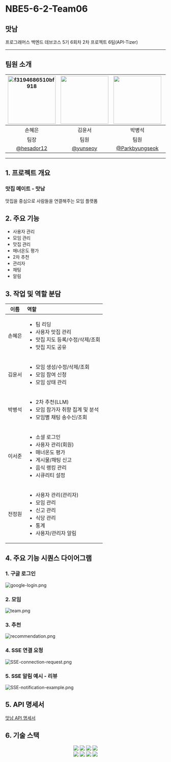 # NBE5-6-2-Team06
## 맛남
프로그래머스 백엔드 데브코스 5기 6회차 2차 프로젝트 6팀(API-Tizer)

---
## 팀원 소개
| <img height="150" style="width: auto;" alt="f3194686510bf918" src="https://avatars.githubusercontent.com/u/97518677?v=4" /> | <img src="https://avatars.githubusercontent.com/u/145417394?v=4" height="150" style="width: auto;"> | <img src="https://avatars.githubusercontent.com/u/147399765?v=4" height="150" style="width: auto;"> | <img alt="f3194686510bf918" src="https://avatars.githubusercontent.com/u/106153233?v=4" height="150" style="width: auto;" /> | <img height="150" style="width: auto;" alt="f3194686510bf918" src="https://avatars.githubusercontent.com/u/120391720?v=4" /> |
|:------------------------------------------------------------------------------------------------------------------------------------------------------:|:-----------------------------------------------------------------------------------------------------------------------------:|:-----------------------------------------------------------------------------------------------------------------------------:|:------------------------------------------------------------------------------------------------------------------------------------------------------:|:----------------------------------------------------------------------------------------------------------------------------:|
|                                                                          손혜은                                                                           |                                                              김윤서                                                              |                                                              박병석                                                              |                                                                          이서준                                                                           |                                                             전정원                                                              |
|                                                                           팀장                                                                           |                                                              팀원                                                               |                                                              팀원                                                               |                                                                           팀원                                                                           |                                                              팀원                                                              |
|                                                         [@hesador12](https://github.com/hesador12)                                                         |                                         [@yunseoy](https://github.com/yunseoy)                                          |                                            [@Parkbyungseok](https://github.com/Parkbyungseok)                                             |                                                     [@leesojun34](https://github.com/leeseojun34)                                                      |                                           [@JeonJW24](https://github.com/JeonJW24)                                           |
---

## 1. 프로젝트 개요
### 맛집 메이트 - 맛남
맛집을 중심으로 사람들을 연결해주는 모임 플랫폼

## 2. 주요 기능
- 사용자 관리
- 모임 관리
- 맛집 관리
- 매너온도 평가
- 2차 추천
- 관리자
- 채팅
- 알림

## 3. 작업 및 역할 분담
| 이름  | 역할                                                                                                             |
|:---:|:---------------------------------------------------------------------------------------------------------------|
| 손혜은 | <ul><li>팀 리딩</li><li>사용자 맛집 관리</li><li>맛집 지도 등록/수정/삭제/조회</li><li>맛집 지도 공유</li></ul>                            |
| 김윤서 | <ul><li>모임 생성/수정/삭제/조회</li><li>모임 참여 신청</li><li>모임 상태 관리</li></ul>                                             |
| 박병석 | <ul><li>2차 추천(LLM)</li><li>모임 참가자 취향 집계 및 분석</li><li>모임별 채팅 송수신/조회</li></ul>                                   |
| 이서준 | <ul><li>소셜 로그인</li><li>사용자 관리(회원)</li><li>매너온도 평가</li><li>게시물/채팅 신고</li><li>음식 랭킹 관리</li><li>시큐리티 설정</li></ul> |
| 전정원 | <ul><li>사용자 관리(관리자)</li><li>모임 관리</li><li>신고 관리</li><li>식당 관리</li><li>통계</li><li>사용자/관리자 알림</li></ul>          |

## 4. 주요 기능 시퀀스 다이어그램
### 1. 구글 로그인
![google-login.png](docs/sequence-diagram/google-login.png)
### 2. 모임
![team.png](docs/sequence-diagram/team.png)
### 3. 추천
![recommendation.png](docs/sequence-diagram/recommendation.png)
### 4. SSE 연결 요청
![SSE-connection-request.png](docs/sequence-diagram/SSE-connection-request.png)
### 5. SSE 알림 예시 - 리뷰
![SSE-notification-example.png](docs/sequence-diagram/SSE-notification-example.png)

## 5. API 명세서
[맛남 API 명세서](docs/api/api)

## 6. 기술 스택
<div align=center> 
  <img src="https://img.shields.io/badge/springboot-6DB33F?style=for-the-badge&logo=springboot&logoColor=white">
  <img src="https://img.shields.io/badge/spring security-6DB33F?style=for-the-badge&logo=springsecurity&logoColor=white"/>
  <img src="https://img.shields.io/badge/MySQL-4479A1?style=for-the-badge&logo=MySQL&logoColor=white">
  <img src="https://img.shields.io/badge/thymeleaf-005F0F?style=for-the-badge&logo=thymeleaf&logoColor=white"/>
  <br>

  <img src="https://img.shields.io/badge/Git-F05032?style=for-the-badge&logo=git&logoColor=white"/>
  <img src="https://img.shields.io/badge/github-181717?style=for-the-badge&logo=github&logoColor=white">
  <img src="https://img.shields.io/badge/trello-0052CC?style=for-the-badge&logo=trello&logoColor=white">
  <img src="https://img.shields.io/badge/figma-F24E1E?style=for-the-badge&logo=figma&logoColor=white">
  <br>
</div>
